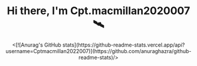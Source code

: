 <p>
  <h1 align="center">
    <b>Hi there, I'm <a herf="https://github.com/Cptmacmillan2022007/Cptmacmillan2022007">Cpt.macmillan2020007</a> 🛰️</b>
  </h1>
</p>

<p align="center">
  <a herf="https://github.com/Cptmacmillan2022007">
    <[![Anurag's GitHub stats](https://github-readme-stats.vercel.app/api?username=Cptmacmillan2022007)](https://github.com/anuraghazra/github-readme-stats)/>
  </a>
</p>
